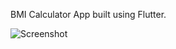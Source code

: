 BMI Calculator App built using Flutter.


![Screenshot]([paste_the_copied_image_url_here](https://github.com/PrakharMishra531/BMI-Calculator/blob/main/lib/github1.jpg?raw=true)https://github.com/PrakharMishra531/BMI-Calculator/blob/main/lib/github1.jpg?raw=true)
